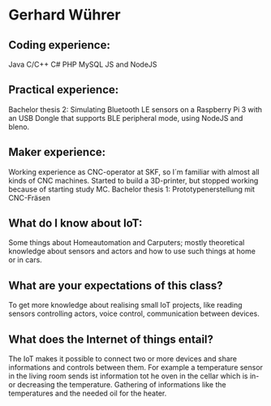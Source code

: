 # Gerhard Wührer

## Coding experience:
Java
C/C++
C#
PHP
MySQL
JS and NodeJS

## Practical experience:
  Bachelor thesis 2:
    Simulating Bluetooth LE sensors on a Raspberry Pi 3 with an USB Dongle that supports BLE peripheral mode, using NodeJS and bleno.

## Maker experience:
  Working experience as CNC-operator at SKF, so I´m familiar with almost all kinds of CNC machines. 
  Started to build a 3D-printer, but stopped working because of starting study MC.
  Bachelor thesis 1: 
    Prototypenerstellung mit CNC-Fräsen

## What do I know about IoT:
  Some things about Homeautomation and Carputers; mostly theoretical knowledge about sensors and actors and how to use such things at home or in cars.

## What are your expectations of this class?
   To get more knowledge about realising small IoT projects, like reading sensors controlling actors, voice control, communication  between devices.

## What does the Internet of things entail?
  The IoT makes it possible to connect two or more devices and share informations and controls between them. For example a temperature sensor in the living room sends ist information tot he oven in the cellar which is in- or decreasing the temperature. Gathering of informations like the temperatures and the needed oil for the heater.


